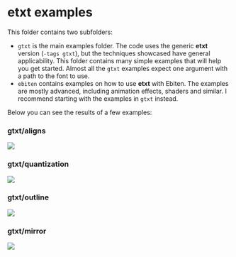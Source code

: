 # etxt examples
This folder contains two subfolders:
- `gtxt` is the main examples folder. The code uses the generic **etxt** version (`-tags gtxt`), but the techniques showcased have general applicability. This folder contains many simple examples that will help you get started. Almost all the `gtxt` examples expect one argument with a path to the font to use.
- `ebiten` contains examples on how to use **etxt** with Ebiten. The examples are mostly advanced, including animation effects, shaders and similar. I recommend starting with the examples in `gtxt` instead.

Below you can see the results of a few examples:

### gtxt/aligns
![](https://github.com/tinne26/etxt/blob/main/docs/img/gtxt_aligns.png?raw=true)

### gtxt/quantization
![](https://github.com/tinne26/etxt/blob/main/docs/img/gtxt_quantization.png?raw=true)

### gtxt/outline
![](https://github.com/tinne26/etxt/blob/main/docs/img/gtxt_outline.png?raw=true)

### gtxt/mirror
![](https://github.com/tinne26/etxt/blob/main/docs/img/gtxt_mirror.png?raw=true)
